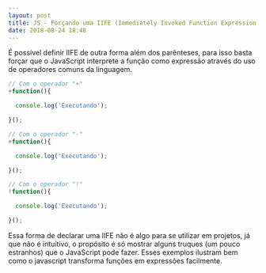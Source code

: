 ```yaml
---
layout: post 
title: JS - Forçando uma IIFE (Immediately Invoked Function Expression)
date: 2018-08-24 18:48
---
```


É possível definir IIFE de outra forma além dos parênteses, para isso basta forçar que o JavaScript interprete a função como expressão através do uso de operadores comuns da linguagem. 

```js
// Com o operador "+"
+function(){

  console.log('Executando');

}();

// Com o operador "-"
+function(){

  console.log('Executando');

}();

// Com o operador "!"
!function(){

  console.log('Executando');

}();

```

Essa forma de declarar uma IIFE não é algo para se utilizar em projetos, já
que não é intuítivo, o propósito é só mostrar alguns truques (um pouco estranhos) que o JavaScript pode fazer. Esses exemplos ilustram bem como o javascript transforma funções em expressões facilmente.